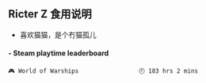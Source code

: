 ## Ricter Z 食用说明
- 喜欢猫猫，是个冇猫孤儿

<!-- steam-box start -->
#### - Steam playtime leaderboard
```text
🎮 World of Warships                 🕘 183 hrs 2 mins
```
<!-- Powered by https://github.com/YouEclipse/steam-box . -->
<!-- steam-box end -->
